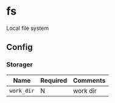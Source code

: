 # fs

Local file system

## Config

### Storager

| Name       | Required | Comments |
| ---------- | -------- | -------- |
| `work_dir` | N        | work dir |
